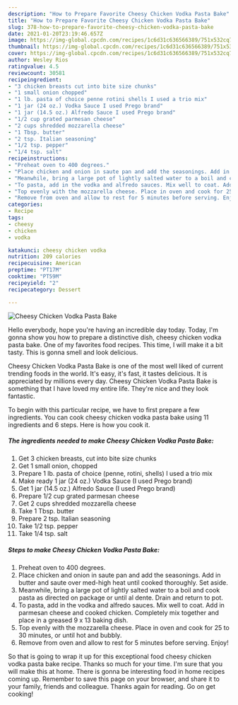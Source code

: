 ```yaml
---
description: "How to Prepare Favorite Cheesy Chicken Vodka Pasta Bake"
title: "How to Prepare Favorite Cheesy Chicken Vodka Pasta Bake"
slug: 378-how-to-prepare-favorite-cheesy-chicken-vodka-pasta-bake
date: 2021-01-20T23:19:46.657Z
image: https://img-global.cpcdn.com/recipes/1c6d31c636566389/751x532cq70/cheesy-chicken-vodka-pasta-bake-recipe-main-photo.jpg
thumbnail: https://img-global.cpcdn.com/recipes/1c6d31c636566389/751x532cq70/cheesy-chicken-vodka-pasta-bake-recipe-main-photo.jpg
cover: https://img-global.cpcdn.com/recipes/1c6d31c636566389/751x532cq70/cheesy-chicken-vodka-pasta-bake-recipe-main-photo.jpg
author: Wesley Rios
ratingvalue: 4.5
reviewcount: 30581
recipeingredient:
- "3 chicken breasts cut into bite size chunks"
- "1 small onion chopped"
- "1 lb. pasta of choice penne rotini shells I used a trio mix"
- "1 jar (24 oz.) Vodka Sauce I used Prego brand"
- "1 jar (14.5 oz.) Alfredo Sauce I used Prego brand"
- "1/2 cup grated parmesan cheese"
- "2 cups shredded mozzarella cheese"
- "1 Tbsp. butter"
- "2 tsp. Italian seasoning"
- "1/2 tsp. pepper"
- "1/4 tsp. salt"
recipeinstructions:
- "Preheat oven to 400 degrees."
- "Place chicken and onion in saute pan and add the seasonings. Add in butter and saute over med-high heat until cooked thoroughly. Set aside."
- "Meanwhile, bring a large pot of lightly salted water to a boil and cook pasta as directed on package or until al dente. Drain and return to pot."
- "To pasta, add in the vodka and alfredo sauces. Mix well to coat. Add in parmesan cheese and cooked chicken. Completely mix together and place in a greased 9 x 13 baking dish."
- "Top evenly with the mozzarella cheese. Place in oven and cook for 25 to 30 minutes, or until hot and bubbly."
- "Remove from oven and allow to rest for 5 minutes before serving. Enjoy!"
categories:
- Recipe
tags:
- cheesy
- chicken
- vodka

katakunci: cheesy chicken vodka 
nutrition: 209 calories
recipecuisine: American
preptime: "PT17M"
cooktime: "PT59M"
recipeyield: "2"
recipecategory: Dessert

---
```



![Cheesy Chicken Vodka Pasta Bake](https://img-global.cpcdn.com/recipes/1c6d31c636566389/751x532cq70/cheesy-chicken-vodka-pasta-bake-recipe-main-photo.jpg)

Hello everybody, hope you're having an incredible day today. Today, I'm gonna show you how to prepare a distinctive dish, cheesy chicken vodka pasta bake. One of my favorites food recipes. This time, I will make it a bit tasty. This is gonna smell and look delicious.



Cheesy Chicken Vodka Pasta Bake is one of the most well liked of current trending foods in the world. It's easy, it's fast, it tastes delicious. It is appreciated by millions every day. Cheesy Chicken Vodka Pasta Bake is something that I have loved my entire life. They're nice and they look fantastic.


To begin with this particular recipe, we have to first prepare a few ingredients. You can cook cheesy chicken vodka pasta bake using 11 ingredients and 6 steps. Here is how you cook it.

<!--inarticleads1-->

##### The ingredients needed to make Cheesy Chicken Vodka Pasta Bake:

1. Get 3 chicken breasts, cut into bite size chunks
1. Get 1 small onion, chopped
1. Prepare 1 lb. pasta of choice (penne, rotini, shells) I used a trio mix
1. Make ready 1 jar (24 oz.) Vodka Sauce (I used Prego brand)
1. Get 1 jar (14.5 oz.) Alfredo Sauce (I used Prego brand)
1. Prepare 1/2 cup grated parmesan cheese
1. Get 2 cups shredded mozzarella cheese
1. Take 1 Tbsp. butter
1. Prepare 2 tsp. Italian seasoning
1. Take 1/2 tsp. pepper
1. Take 1/4 tsp. salt




<!--inarticleads2-->

##### Steps to make Cheesy Chicken Vodka Pasta Bake:

1. Preheat oven to 400 degrees.
1. Place chicken and onion in saute pan and add the seasonings. Add in butter and saute over med-high heat until cooked thoroughly. Set aside.
1. Meanwhile, bring a large pot of lightly salted water to a boil and cook pasta as directed on package or until al dente. Drain and return to pot.
1. To pasta, add in the vodka and alfredo sauces. Mix well to coat. Add in parmesan cheese and cooked chicken. Completely mix together and place in a greased 9 x 13 baking dish.
1. Top evenly with the mozzarella cheese. Place in oven and cook for 25 to 30 minutes, or until hot and bubbly.
1. Remove from oven and allow to rest for 5 minutes before serving. Enjoy!




So that is going to wrap it up for this exceptional food cheesy chicken vodka pasta bake recipe. Thanks so much for your time. I'm sure that you will make this at home. There is gonna be interesting food in home recipes coming up. Remember to save this page on your browser, and share it to your family, friends and colleague. Thanks again for reading. Go on get cooking!
